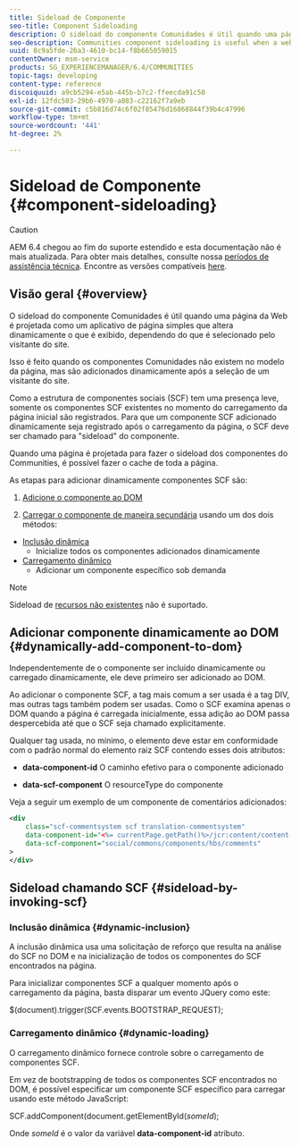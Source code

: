 ```yaml
---
title: Sideload de Componente
seo-title: Component Sideloading
description: O sideload do componente Comunidades é útil quando uma página da Web é projetada como um aplicativo de página simples que altera dinamicamente o que é exibido, dependendo do que é selecionado pelo visitante do site
seo-description: Communities component sideloading is useful when a web page is designed as a simple, single page app that dynamically alters what is displayed depending on what is selected by the site visitor
uuid: 8c9a5fde-26a3-4610-bc14-f8b665059015
contentOwner: msm-service
products: SG_EXPERIENCEMANAGER/6.4/COMMUNITIES
topic-tags: developing
content-type: reference
discoiquuid: a9cb5294-e5ab-445b-b7c2-ffeecda91c50
exl-id: 12fdc503-29b6-4970-a883-c22162f7a9eb
source-git-commit: c5b816d74c6f02f85476d16868844f39b4c47996
workflow-type: tm+mt
source-wordcount: '441'
ht-degree: 2%

---
```


# Sideload de Componente {#component-sideloading}

>[!CAUTION]
>
>AEM 6.4 chegou ao fim do suporte estendido e esta documentação não é mais atualizada. Para obter mais detalhes, consulte nossa [períodos de assistência técnica](https://helpx.adobe.com/br/support/programs/eol-matrix.html). Encontre as versões compatíveis [here](https://experienceleague.adobe.com/docs/).

## Visão geral {#overview}

O sideload do componente Comunidades é útil quando uma página da Web é projetada como um aplicativo de página simples que altera dinamicamente o que é exibido, dependendo do que é selecionado pelo visitante do site.

Isso é feito quando os componentes Comunidades não existem no modelo da página, mas são adicionados dinamicamente após a seleção de um visitante do site.

Como a estrutura de componentes sociais (SCF) tem uma presença leve, somente os componentes SCF existentes no momento do carregamento da página inicial são registrados. Para que um componente SCF adicionado dinamicamente seja registrado após o carregamento da página, o SCF deve ser chamado para &quot;sideload&quot; do componente.

Quando uma página é projetada para fazer o sideload dos componentes do Communities, é possível fazer o cache de toda a página.

As etapas para adicionar dinamicamente componentes SCF são:

1. [Adicione o componente ao DOM](#dynamically-add-component-to-dom)

1. [Carregar o componente de maneira secundária](#sideload-by-invoking-scf) usando um dos dois métodos:

* [Inclusão dinâmica](#dynamic-inclusion)
   * Inicialize todos os componentes adicionados dinamicamente
* [Carregamento dinâmico](#dynamic-loading)
   * Adicionar um componente específico sob demanda

>[!NOTE]
>
>Sideload de [recursos não existentes](scf.md#add-or-include-a-communities-component) não é suportado.

## Adicionar componente dinamicamente ao DOM {#dynamically-add-component-to-dom}

Independentemente de o componente ser incluído dinamicamente ou carregado dinamicamente, ele deve primeiro ser adicionado ao DOM.

Ao adicionar o componente SCF, a tag mais comum a ser usada é a tag DIV, mas outras tags também podem ser usadas. Como o SCF examina apenas o DOM quando a página é carregada inicialmente, essa adição ao DOM passa despercebida até que o SCF seja chamado explicitamente.

Qualquer tag usada, no mínimo, o elemento deve estar em conformidade com o padrão normal do elemento raiz SCF contendo esses dois atributos:

* **data-component-id**
O caminho efetivo para o componente adicionado

* **data-scf-component**
O resourceType do componente

Veja a seguir um exemplo de um componente de comentários adicionados:

```xml
<div
    class="scf-commentsystem scf translation-commentsystem" 
    data-component-id="<%= currentPage.getPath()%>/jcr:content/content-left/comments"
    data-scf-component="social/commons/components/hbs/comments"
>
</div>
```

## Sideload chamando SCF {#sideload-by-invoking-scf}

### Inclusão dinâmica {#dynamic-inclusion}

A inclusão dinâmica usa uma solicitação de reforço que resulta na análise do SCF no DOM e na inicialização de todos os componentes do SCF encontrados na página.

Para inicializar componentes SCF a qualquer momento após o carregamento da página, basta disparar um evento JQuery como este:

$(document).trigger(SCF.events.BOOTSTRAP_REQUEST);

### Carregamento dinâmico {#dynamic-loading}

O carregamento dinâmico fornece controle sobre o carregamento de componentes SCF.

Em vez de bootstrapping de todos os componentes SCF encontrados no DOM, é possível especificar um componente SCF específico para carregar usando este método JavaScript:

SCF.addComponent(document.getElementById(*someId*);

Onde *someId* é o valor da variável **data-component-id** atributo.
